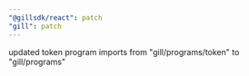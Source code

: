 ```yaml
---
"@gillsdk/react": patch
"gill": patch
---
```


updated token program imports from "gill/programs/token" to "gill/programs"
